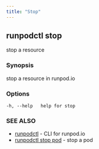 ```yaml
---
title: "Stop"
---
```


## runpodctl stop

stop a resource

### Synopsis

stop a resource in runpod.io

### Options

```
-h, --help   help for stop
```

### SEE ALSO

- [runpodctl](runpodctl.md) - CLI for runpod.io
- [runpodctl stop pod](runpodctl_stop_pod.md) - stop a pod
